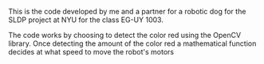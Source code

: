This is the code developed by me and a partner for a robotic dog for the SLDP project at NYU for the class EG-UY 1003. 

The code works by choosing to detect the color red using the OpenCV library. Once detecting the amount of the color red a mathematical function decides at what speed to move the robot's motors
